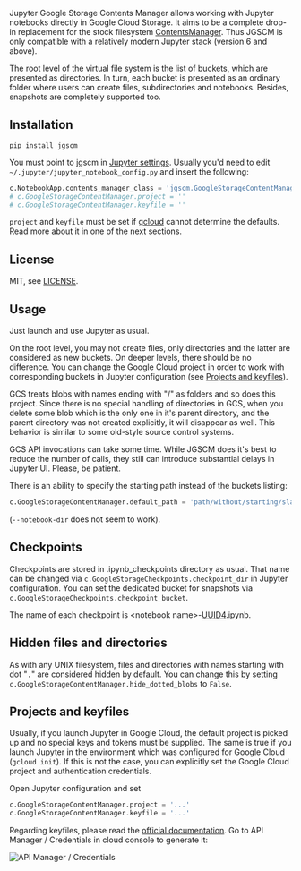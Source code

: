 Jupyter Google Storage Contents Manager allows working with Jupyter notebooks directly in Google Cloud Storage.
It aims to be a complete drop-in replacement for the stock filesystem
[ContentsManager](http://jupyter-notebook.readthedocs.io/en/latest/extending/contents.html).
Thus JGSCM is only compatible with a relatively modern Jupyter stack (version 6 and above).

The root level of the virtual file system is the list of buckets, which
are presented as directories. In turn, each bucket is presented as an
ordinary folder where users can create files, subdirectories and notebooks.
Besides, snapshots are completely supported too.

Installation
------------

```
pip install jgscm
```

You must point to jgscm in [Jupyter settings](http://jupyter-notebook.readthedocs.io/en/latest/config.html).
Usually you'd need to edit `~/.jupyter/jupyter_notebook_config.py` and
insert the following:

```python
c.NotebookApp.contents_manager_class = 'jgscm.GoogleStorageContentManager'
# c.GoogleStorageContentManager.project = ''
# c.GoogleStorageContentManager.keyfile = ''
```

`project` and `keyfile` must be set if [gcloud](https://github.com/GoogleCloudPlatform/gcloud-python)
cannot determine the defaults. Read more about it in one of the next sections.

License
-------
MIT, see [LICENSE](LICENSE.md).

Usage
-----
Just launch and use Jupyter as usual.

On the root level, you may not create files, only directories and the latter
are considered as new buckets. On deeper levels, there should be no difference.
You can change the Google Cloud project in order to work with
corresponding buckets in Jupyter configuration (see [Projects and keyfiles](#projects-and-keyfiles)).

GCS treats blobs with names ending with "/" as folders and so does this
project. Since there is no special handling of directories in GCS,
when you delete some blob which is the only one in it's parent directory,
and the parent directory was not created explicitly, it will disappear as well.
This behavior is similar to some old-style source control systems.

GCS API invocations can take some time. While JGSCM does it's best to reduce
the number of calls, they still can introduce substantial delays in
Jupyter UI. Please, be patient.

There is an ability to specify the starting path instead of the buckets listing:

```python
c.GoogleStorageContentManager.default_path = 'path/without/starting/slash'
```

(`--notebook-dir` does not seem to work).

Checkpoints
-----------

Checkpoints are stored in .ipynb_checkpoints directory as usual. That
name can be changed via `c.GoogleStorageCheckpoints.checkpoint_dir` in
Jupyter configuration. You can set the dedicated bucket for snapshots via
`c.GoogleStorageCheckpoints.checkpoint_bucket`.

The name of each checkpoint is \<notebook name\>-[UUID4](https://en.wikipedia.org/wiki/Universally_unique_identifier).ipynb.

Hidden files and directories
----------------------------

As with any UNIX filesystem, files and directories with names starting
with dot "`.`" are considered hidden by default. You can change this by
setting `c.GoogleStorageContentManager.hide_dotted_blobs` to `False`.

Projects and keyfiles
---------------------
Usually, if you launch Jupyter in Google Cloud, the default project is picked
up and no special keys and tokens must be supplied. The same is true
if you launch Jupyter in the environment which was configured for
Google Cloud (`gcloud init`). If this is not the case, you can explicitly
set the Google Cloud project and authentication credentials.

Open Jupyter configuration and set

```python
c.GoogleStorageContentManager.project = '...'
c.GoogleStorageContentManager.keyfile = '...'
```

Regarding keyfiles, please read the [official documentation](https://cloud.google.com/storage/docs/authentication).
Go to API Manager / Credentials in cloud console to generate it:

![API Manager / Credentials](docs/keyfile.png)

